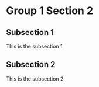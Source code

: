 # Group 1 Section 2

## Subsection 1

This is the subsection 1

## Subsection 2

This is the subsection 2